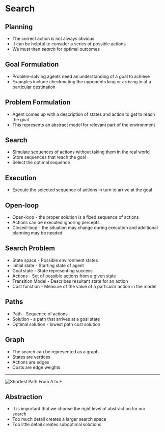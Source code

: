 Search
======

Planning
--------

- The correct action is not always obvious
- It can be helpful to consider a series of possible actions
- We must then *search* for optimal outcomes

Goal Formulation
----------------

- Problem-solving agents need an understanding of a goal to achieve
- Examples include checkmating the opponents king or arriving in at a particular destination

Problem Formulation
-------------------

- Agent comes up with a description of states and action to get to reach the goal
- This represents an abstract model for relevant part of the environment

Search
------

- Simulate sequences of actions without taking them in the real world
- Store sequences that reach the goal
- Select the optimal sequence

Execution
---------

- Execute the selected sequence of actions in turn to arrive at the goal

Open-loop
---------

- Open-loop - the proper solution is a fixed sequence of actions
- Actions can be executed ignoring percepts
- Closed-loop - the situation may change during execution and additional planning may be needed

Search Problem
--------------

- State space - Possible environment states
- Initial state - Starting state of agent
- Goal state - State representing success
- Actions - Set of possible actions from a given state
- Transition Model - Describes resultant state for an action
- Cost function - Measure of the value of a particular action in the model

Paths
-----

- Path - Sequence of actions
- Solution - a path that arrives at a goal state
- Optimal solution - lowest path cost solution

Graph
-----

- The search can be represented as a graph
- States are vertices
- Actions are edges
- Costs are edge weights

---

![Shortest Path From A to F](https://upload.wikimedia.org/wikipedia/commons/3/3b/Shortest_path_with_direct_weights.svg)

Abstraction
-----------

- It is important that we choose the right level of abstraction for our search
- Too much detail creates a larger search space
- Too little detail creates suboptimal solutions
